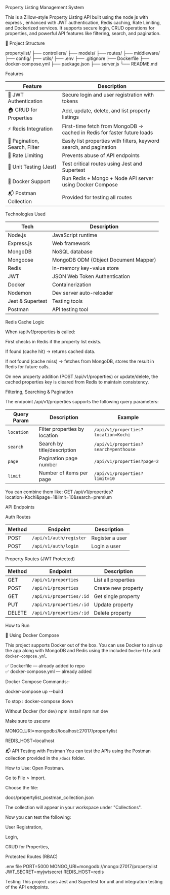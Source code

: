 Property Listing Management System

This is a Zillow-style Property Listing API built using the node js with express  , enhanced with JWT authentication, Redis caching, Rate Limiting, and Dockerized services.
It supports secure login, CRUD operations for properties, and powerful API features like filtering, search, and pagination.

📁  Project Structure

propertylist/
├── controllers/
├── models/
├── routes/
├── middleware/
├── config/
├── utils/
├── .env
├── .gitignore
├── Dockerfile
├── docker-compose.yml
├── package.json
├── server.js
└── README.md



Features

| Feature                       | Description                                                             |
| ----------------------------- | ----------------------------------------------------------------------- |
| 🔐 JWT Authentication         | Secure login and user registration with tokens                          |
| 🏠 CRUD for Properties        | Add, update, delete, and list property listings                         |
| ⚡ Redis Integration           | First-time fetch from MongoDB → cached in Redis for faster future loads |
| 📄 Pagination, Search, Filter | Easily list properties with filters, keyword search, and pagination     |
| 🚦 Rate Limiting              | Prevents abuse of API endpoints                                         |
| 🧪 Unit Testing (Jest)        | Test critical routes using Jest and Supertest                           |
| 🐳 Docker Support             | Run Redis + Mongo + Node API server using Docker Compose                |
| 📬 Postman Collection         | Provided for testing all routes                                         |


Technologies Used

| Tech              | Description                                   |
|-------------------|-----------------------------------------------|
| Node.js           | JavaScript runtime                            |
| Express.js        | Web framework                                 |
| MongoDB           | NoSQL database                                |
| Mongoose          | MongoDB ODM (Object Document Mapper)          |
| Redis             | In-memory key-value store                     |
| JWT               | JSON Web Token Authentication                 |
| Docker            | Containerization                              |
| Nodemon           | Dev server auto-reloader                      |
| Jest & Supertest  | Testing tools                                 |
| Postman           | API testing tool                              |




Redis Cache Logic

When /api/v1/properties is called:

First checks in Redis if the property list exists.

If found (cache hit) → returns cached data.

If not found (cache miss) → fetches from MongoDB, stores the result in Redis for future calls.

On new property addition (POST /api/v1/properties) or update/delete, the cached properties key is cleared from Redis to maintain consistency.

Filtering, Searching & Pagination

The endpoint /api/v1/properties supports the following query parameters:


| Query Param | Description                   | Example                               |
| ----------- | ----------------------------- | ------------------------------------- |
| `location`  | Filter properties by location | `/api/v1/properties?location=Kochi`   |
| `search`    | Search by title/description   | `/api/v1/properties?search=penthouse` |
| `page`      | Pagination page number        | `/api/v1/properties?page=2`           |
| `limit`     | Number of items per page      | `/api/v1/properties?limit=10`         |



You can combine them like:
GET /api/v1/properties?location=Kochi&page=1&limit=10&search=premium



API Endpoints


Auth Routes

| Method | Endpoint                | Description     |
| ------ | ----------------------- | --------------- |
| POST   | `/api/v1/auth/register` | Register a user |
| POST   | `/api/v1/auth/login`    | Login a user    |



 Property Routes (JWT Protected)


| Method | Endpoint                 | Description         |
| ------ | ------------------------ | ------------------- |
| GET    | `/api/v1/properties`     | List all properties |
| POST   | `/api/v1/properties`     | Create new property |
| GET    | `/api/v1/properties/:id` | Get single property |
| PUT    | `/api/v1/properties/:id` | Update property     |
| DELETE | `/api/v1/properties/:id` | Delete property     |




How to Run

🐳 Using Docker Compose

This project supports Docker out of the box. You can use Docker to spin up the app along with MongoDB and Redis using the included `Dockerfile` and `docker-compose.yml`.

✅ Dockerfile — already added to repo  
✅ docker-compose.yml — already added

Docker Compose Commands:-

docker-compose up --build

To stop  : docker-compose down


Without Docker (for dev)
npm install
npm run dev

Make sure to use:env

MONGO_URI=mongodb://localhost:27017/propertylist

REDIS_HOST=localhost



📬 API Testing with Postman
You can test the APIs using the Postman collection provided in the `/docs` folder.

How to Use:
Open Postman.

Go to File > Import.

Choose the file:

docs/propertylist_postman_collection.json

The collection will appear in your workspace under "Collections".

Now you can test the following:

User Registration,

Login,

CRUD for Properties,

Protected Routes (RBAC)


.env file 
PORT=5000
MONGO_URI=mongodb://mongo:27017/propertylist
JWT_SECRET=myjwtsecret
REDIS_HOST=redis


Testing
This project uses Jest and Supertest for unit and integration testing of the API endpoints.



